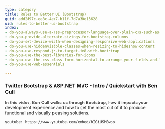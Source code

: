```yaml
---
type: category
title: Rules to Better UI (Bootstrap)
guid: add2d97c-ee8c-4ee7-b11f-7d7a30e13628
uid: rules-to-better-ui-bootstrap
index:
- do-you-always-use-a-css-preprocessor-language-over-plain-css-such-as-less-or-scss
- do-you-provide-alternate-sizings-for-bootstrap-columns
- do-you-set-device-width-when-designing-responsive-web-applications
- do-you-use-hiddenvisible-classes-when-resizing-to-hideshow-content
- do-you-use-respond-js-to-target-ie8-with-bootstrap
- do-you-use-the-best-libraries-for-icons
- do-you-use-the-css-class-form-horizontal-to-arrange-your-fields-and-labels
- do-you-use-web-essentials

---
```

### Twitter Bootstrap & ASP.NET MVC - Intro / Quickstart with Ben Cull

In this video, Ben Cull walks us through Bootstrap, how it impacts your development experience and how to get the most out of it to produce functional and visually pleasing solutions.
 
`youtube: https://www.youtube.com/embed/bIGiUSMBwoo`

